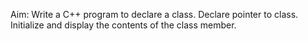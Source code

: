 Aim:
    Write a C++ program to declare a class. Declare pointer to class. Initialize and display the contents of the class member.
